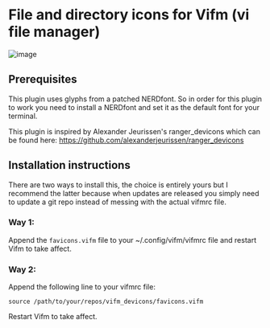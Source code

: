 # File and directory icons for Vifm (vi file manager)


![image](https://raw.githubusercontent.com/cirala/vifm_devicons/master/screenshot.png)


## Prerequisites
This plugin uses glyphs from a patched NERDfont. So in order for this plugin to work you need to
install a NERDfont and set it as the default font for your terminal.

This plugin is inspired by Alexander Jeurissen's ranger_devicons which can be found here:
https://github.com/alexanderjeurissen/ranger_devicons

## Installation instructions
There are two ways to install this, the choice is entirely yours but I recommend the latter 
because when updates are released you simply need to update a git repo instead of messing 
with the actual vifmrc file.

### Way 1:
Append the `favicons.vifm` file to your ~/.config/vifm/vifmrc file and restart Vifm to take affect. 

### Way 2:
Append the following line to your vifmrc file:

    source /path/to/your/repos/vifm_devicons/favicons.vifm

Restart Vifm to take affect.

